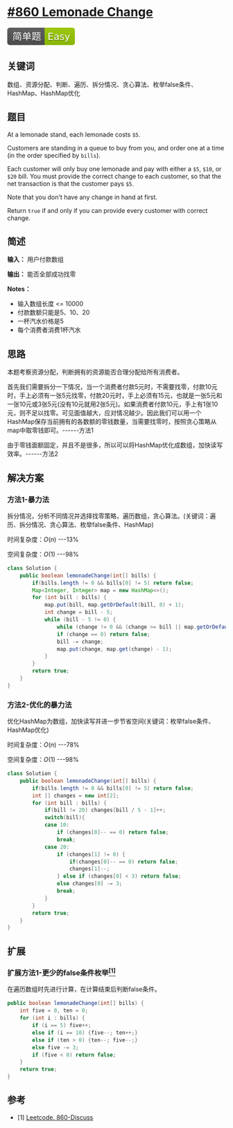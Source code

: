# [#860 Lemonade Change](https://leetcode.com/problems/lemonade-change/)

![Easy](/figures/Easy.svg)

## 关键词

数组、资源分配、判断、遍历、拆分情况、贪心算法、枚举false条件、HashMap、HashMap优化

## 题目

At a lemonade stand, each lemonade costs `$5`.

Customers are standing in a queue to buy from you, and order one at a time (in the order specified by `bills`).

Each customer will only buy one lemonade and pay with either a `$5`, `$10`, or `$20` bill.  You must provide the correct change to each customer, so that the net transaction is that the customer pays `$5`.

Note that you don't have any change in hand at first.

Return `true` if and only if you can provide every customer with correct change.

## 简述

**输入：** 用户付款数组

**输出：** 能否全部成功找零

**Notes：**

+ 输入数组长度 <= 10000
+ 付款数额只能是5、10、20
+ 一杯汽水价格是5
+ 每个消费者消费1杯汽水

## 思路

本题考察资源分配，判断拥有的资源能否合理分配给所有消费者。

首先我们需要拆分一下情况，当一个消费者付款5元时，不需要找零，付款10元时，手上必须有一张5元找零，付款20元时，手上必须有15元，也就是一张5元和一张10元或3张5元(没有10元就用2张5元)。如果消费者付款10元，手上有1张10元，则不足以找零。可见面值越大，应对情况越少。因此我们可以用一个HashMap保存当前拥有的各数额的零钱数量，当需要找零时，按照贪心策略从map中取零钱即可。------方法1

由于零钱面额固定，并且不是很多，所以可以将HashMap优化成数组，加快读写效率。------方法2

## 解决方案

### 方法1-暴力法

拆分情况，分析不同情况并选择找零策略，遍历数组，贪心算法。(关键词：遍历、拆分情况、贪心算法、枚举false条件、HashMap)

时间复杂度：$O(n)$ ---13%

空间复杂度：$O(1)$ ---98%

``` java
class Solution {
    public boolean lemonadeChange(int[] bills) {
        if(bills.length != 0 && bills[0] != 5) return false;
        Map<Integer, Integer> map = new HashMap<>();
        for (int bill : bills) {
            map.put(bill, map.getOrDefault(bill, 0) + 1);
            int change = bill - 5;
            while (bill - 5 != 0) {
                while (change != 0 && (change >= bill || map.getOrDefault(change, 0) == 0)) change -= 5;
                if (change == 0) return false;
                bill -= change;
                map.put(change, map.get(change) - 1);
            }
        }
        return true;
    }
}
```

### 方法2-优化的暴力法

优化HashMap为数组，加快读写并进一步节省空间(关键词：枚举false条件、HashMap优化)

时间复杂度：$O(n)$ ---78%

空间复杂度：$O(1)$ ---98%

``` java
class Solution {
    public boolean lemonadeChange(int[] bills) {
        if(bills.length != 0 && bills[0] != 5) return false;
        int [] changes = new int[2];
        for (int bill : bills) {
            if(bill != 20) changes[bill / 5 - 1]++;
            switch(bill){
            case 10:
                if (changes[0]-- == 0) return false;
                break;
            case 20:
                if (changes[1] != 0) {
                    if(changes[0]-- == 0) return false;
                    changes[1]--;
                } else if (changes[0] < 3) return false;
                else changes[0] -= 3;
                break;
            }
        }
        return true;
    }
}
```

## 扩展

### 扩展方法1-更少的false条件枚举[$^{[1]}$](#refer-anchor-1)

在遍历数组时先进行计算，在计算结束后判断false条件。

``` java
public boolean lemonadeChange(int[] bills) {
    int five = 0, ten = 0;
    for (int i : bills) {
        if (i == 5) five++;
        else if (i == 10) {five--; ten++;}
        else if (ten > 0) {ten--; five--;}
        else five -= 3;
        if (five < 0) return false;
    }
    return true;
}
```

## 参考

<div id="refer-anchor-1"></div>

+ [1] [Leetcode. 860-Discuss](https://leetcode.com/problems/lemonade-change/discuss/143719/C++JavaPython-Straight-Forward)
